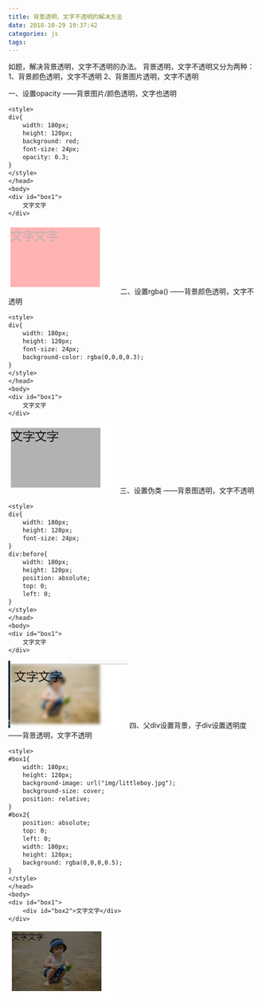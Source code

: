 ```yaml
---
title: 背景透明，文字不透明的解决方法
date: 2018-10-29 19:37:42
categories: js
tags:
---
```

如题，解决背景透明，文字不透明的办法。
背景透明，文字不透明又分为两种：
1、背景颜色透明，文字不透明
2、背景图片透明，文字不透明

<!--more-->

一、设置opacity ——背景图片/颜色透明，文字也透明

	<style> 
	div{
		width: 180px;
		height: 120px;
		background: red;
		font-size: 24px;
		opacity: 0.3;
	}
	</style>
	</head>
	<body>
	<div id="box1">
		文字文字
	</div>

<img src="/images/js/5.png" />
二、设置rgba() ——背景颜色透明，文字不透明

	<style> 
	div{
		width: 180px;
		height: 120px;
		font-size: 24px;
		background-color: rgba(0,0,0,0.3);
	}
	</style>
	</head>
	<body>
	<div id="box1">
		文字文字
	</div>
<img src="/images/js/6.png" />
三、设置伪类 ——背景图透明，文字不透明

	<style> 
	div{
		width: 180px;
		height: 120px;
		font-size: 24px;
	}
	div:before{
		width: 180px;
		height: 120px;
		position: absolute;
		top: 0;
		left: 0;
	}
	</style>
	</head>
	<body>
	<div id="box1">
		文字文字
	</div>
<img src="/images/js/7.png" />
四、父div设置背景，子div设置透明度 ——背景透明，文字不透明

	<style> 
	#box1{
		width: 180px;
		height: 120px;
		background-image: url("img/littleboy.jpg");
		background-size: cover;
		position: relative;
	}
	#box2{
		position: absolute;
		top: 0;
		left: 0;
		width: 180px;
		height: 120px;
		background: rgba(0,0,0,0.5);
	}
	</style>
	</head>
	<body>
	<div id="box1">
		<div id="box2">文字文字</div>
	</div>
<img src="/images/js/8.png" />
